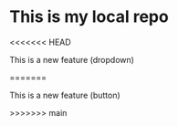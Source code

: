 # This is my local repo

<<<<<<< HEAD
<p>This is a new feature (dropdown)</p>
=======
<p>This is a new feature (button)</p>
>>>>>>> main
